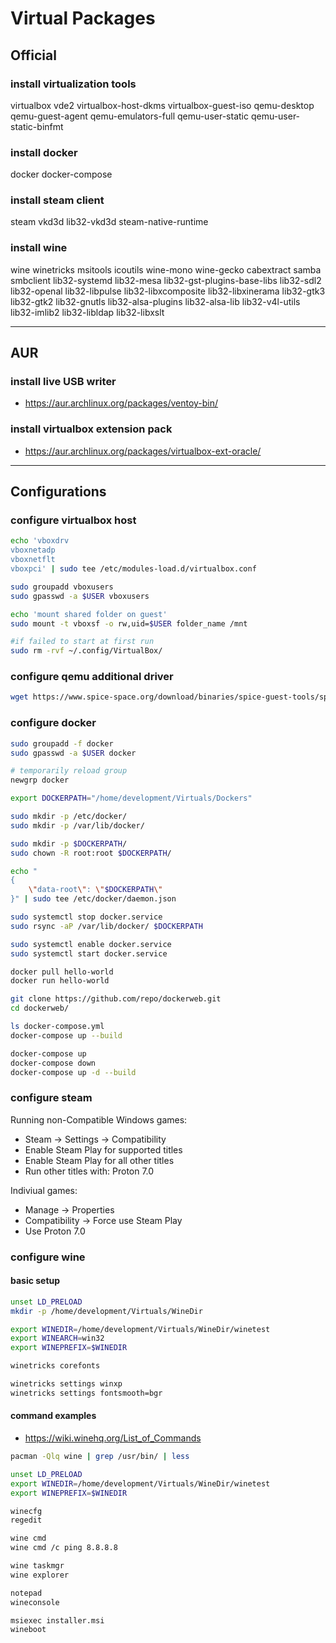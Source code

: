 # Virtual Packages

## Official

### install virtualization tools

virtualbox vde2 virtualbox-host-dkms virtualbox-guest-iso
qemu-desktop qemu-guest-agent qemu-emulators-full
qemu-user-static qemu-user-static-binfmt

### install docker

docker docker-compose

### install steam client

steam vkd3d lib32-vkd3d
steam-native-runtime

### install wine

wine winetricks msitools icoutils
wine-mono wine-gecko cabextract
samba smbclient lib32-systemd
lib32-mesa lib32-gst-plugins-base-libs
lib32-sdl2 lib32-openal lib32-libpulse
lib32-libxcomposite lib32-libxinerama
lib32-gtk3 lib32-gtk2 lib32-gnutls
lib32-alsa-plugins lib32-alsa-lib
lib32-v4l-utils lib32-imlib2
lib32-libldap lib32-libxslt

--------------------------------------------------------------------------------

## AUR

### install live USB writer

- https://aur.archlinux.org/packages/ventoy-bin/

### install virtualbox extension pack

- https://aur.archlinux.org/packages/virtualbox-ext-oracle/

--------------------------------------------------------------------------------

## Configurations

### configure virtualbox host

```sh
echo 'vboxdrv
vboxnetadp
vboxnetflt
vboxpci' | sudo tee /etc/modules-load.d/virtualbox.conf

sudo groupadd vboxusers
sudo gpasswd -a $USER vboxusers
```

```sh
echo 'mount shared folder on guest'
sudo mount -t vboxsf -o rw,uid=$USER folder_name /mnt
```

```sh
#if failed to start at first run
sudo rm -rvf ~/.config/VirtualBox/
```

### configure qemu additional driver

```sh
wget https://www.spice-space.org/download/binaries/spice-guest-tools/spice-guest-tools-latest.exe
```

### configure docker

```sh
sudo groupadd -f docker
sudo gpasswd -a $USER docker

# temporarily reload group
newgrp docker

export DOCKERPATH="/home/development/Virtuals/Dockers"

sudo mkdir -p /etc/docker/
sudo mkdir -p /var/lib/docker/

sudo mkdir -p $DOCKERPATH/
sudo chown -R root:root $DOCKERPATH/

echo "
{
    \"data-root\": \"$DOCKERPATH\"
}" | sudo tee /etc/docker/daemon.json

sudo systemctl stop docker.service
sudo rsync -aP /var/lib/docker/ $DOCKERPATH

sudo systemctl enable docker.service
sudo systemctl start docker.service
```

```sh
docker pull hello-world
docker run hello-world
```

```sh
git clone https://github.com/repo/dockerweb.git
cd dockerweb/

ls docker-compose.yml
docker-compose up --build

docker-compose up
docker-compose down
docker-compose up -d --build
```

### configure steam

Running non-Compatible Windows games:

- Steam -> Settings -> Compatibility
- Enable Steam Play for supported titles
- Enable Steam Play for all other titles
- Run other titles with: Proton 7.0

Indiviual games:

- Manage -> Properties
- Compatibility -> Force use Steam Play
- Use Proton 7.0

### configure wine

#### basic setup

```sh
unset LD_PRELOAD
mkdir -p /home/development/Virtuals/WineDir

export WINEDIR=/home/development/Virtuals/WineDir/winetest
export WINEARCH=win32
export WINEPREFIX=$WINEDIR
```

```sh
winetricks corefonts

winetricks settings winxp
winetricks settings fontsmooth=bgr
```

#### command examples

- https://wiki.winehq.org/List_of_Commands

```sh
pacman -Qlq wine | grep /usr/bin/ | less
```

```sh
unset LD_PRELOAD
export WINEDIR=/home/development/Virtuals/WineDir/winetest
export WINEPREFIX=$WINEDIR

winecfg
regedit

wine cmd
wine cmd /c ping 8.8.8.8

wine taskmgr
wine explorer

notepad
wineconsole

msiexec installer.msi
wineboot
```
